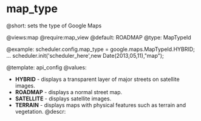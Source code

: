 map_type
=============
@short: sets the type of Google Maps
	
@views:map
@require:map_view
@default: ROADMAP
@type: MapTypeId

@example:
scheduler.config.map_type = google.maps.MapTypeId.HYBRID;
...
scheduler.init('scheduler_here',new Date(2013,05,11),"map");

@template:	api_config
@values:
- <b>HYBRID</b> - displays a transparent layer of major streets on satellite images.
- <b>ROADMAP</b> - displays a normal street map.
- <b>SATELLITE</b> - displays satellite images.
- <b> TERRAIN</b> - displays maps with physical features such as terrain and vegetation.
@descr:


